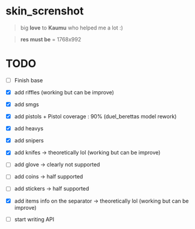 # skin_screnshot

> big **love** to **Kaumu** who helped me a lot :)


> **res must be** = 1768x992

# TODO

 - [ ] Finish base
 - [x] add riffles (working but can be improve)
 - [x] add smgs
 - [x] add pistols
        + Pistol coverage : 90% (duel_berettas model rework)
 - [x] add heavys
 - [x] add snipers
 - [x] add knifes -> theoretically lol (working but can be improve)
 - [ ] add glove -> clearly not supported
 - [ ] add coins -> half supported
 - [ ] add stickers -> half supported
 - [x] add items info on the separator -> theoretically lol (working but can be improve)
 - [ ] start writing API
 
